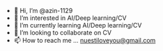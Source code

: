 - 👋 Hi, I’m @azin-1129
- 👀 I’m interested in AI/Deep learning/CV
- 🌱 I’m currently learning AI/Deep learning/CV
- 💞️ I’m looking to collaborate on CV
- 📫 How to reach me ... nuestiloveyou@gmail.com

<!---
azin-1129/azin-1129 is a ✨ special ✨ repository because its `README.md` (this file) appears on your GitHub profile.
You can click the Preview link to take a look at your changes.
--->
